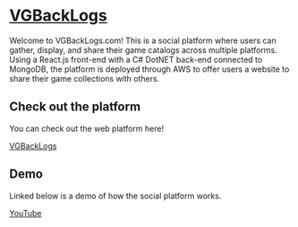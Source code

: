# [VGBackLogs](http://vgbacklogs.com/)
Welcome to VGBackLogs.com! This is a social platform where users can gather, display, and share their game catalogs across multiple platforms.
Using a React.js front-end with a C# DotNET back-end connected to MongoDB, the platform is deployed through AWS to offer users a website to share their game collections with others.

## Check out the platform
You can check out the web platform here!

[VGBackLogs](http://vgbacklogs.com/)

## Demo
Linked below is a demo of how the social platform works.

[YouTube](https://www.youtube.com/watch?v=6brrXXJ1s3g)
